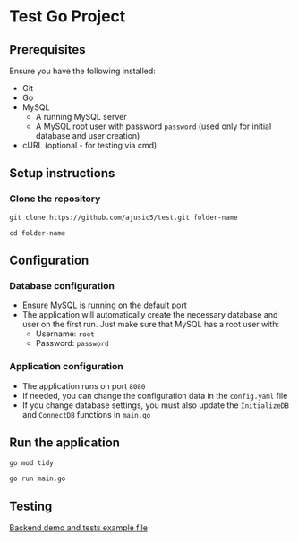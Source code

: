 # Test Go Project
## Prerequisites
Ensure you have the following installed:
- Git
- Go
- MySQL
  - A running MySQL server
  - A MySQL root user with password `password` (used only for initial database and user creation)   
- cURL (optional - for testing via cmd)
## Setup instructions
### Clone the repository
`git clone https://github.com/ajusic5/test.git folder-name`

`cd folder-name`
## Configuration
### Database configuration
- Ensure MySQL is running on the default port
- The application will automatically create the necessary database and user on the first run. Just make sure that MySQL has a root user with:
  - Username: `root`
  - Password: `password`
### Application configuration
- The application runs on port `8080`
- If needed, you can change the configuration data in the `config.yaml` file
- If you change database settings, you must also update the `InitializeDB` and `ConnectDB` functions in `main.go`
## Run the application
`go mod tidy`

`go run main.go`

## Testing 
[Backend demo and tests example file](https://drive.google.com/drive/folders/1wSclrm6c0YloYDQTmWj8IMN4J4I8AQqz?usp=sharing)



  
  
